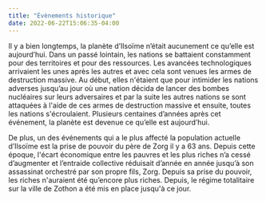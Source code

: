 ```yaml
---
title: "Évènements historique"
date: 2022-06-22T15:06:35-04:00
---
```


Il y a bien longtemps, la planète d’Ilsoïme n’était aucunement ce qu’elle est aujourd’hui. Dans un passé lointain, les nations se battaient constamment pour des territoires et pour des ressources. Les avancées technologiques arrivaient les unes après les autres et avec cela sont venues les armes de destruction massive. Au début, elles n'étaient que pour intimider les nations adverses jusqu’au jour où une nation décida de lancer des bombes nucléaires sur leurs adversaires et par la suite les autres nations se sont attaquées à l'aide de ces armes de destruction massive et ensuite, toutes les nations s'écroulaient. Plusieurs centaines d’années après cet événement, la planète est devenue ce qu’elle est aujourd’hui.

De plus, un des événements qui a le plus affecté la population actuelle d’Ilsoïme est la prise de pouvoir du père de Zorg il y a 63 ans. Depuis cette époque, l'écart économique entre les pauvres et les plus riches n’a cessé d’augmenter et l’entraide collective réduisait d’année en année jusqu’à son assassinat orchestré par son propre fils, Zorg. Depuis sa prise du pouvoir, les riches n'auraient été qu’encore plus riches. Depuis, le régime totalitaire sur la ville de Zothon a été mis en place jusqu'à ce jour.
